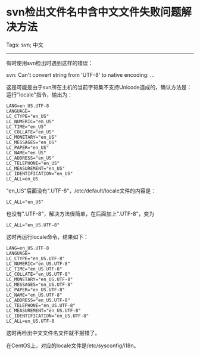 # svn检出文件名中含中文文件失败问题解决方法
Tags: svn; 中文

------

有时使用svn检出时遇到这样的错误：

svn: Can't convert string from 'UTF-8' to native encoding: ...

这是可能是由于svn所在主机的当前字符集不支持Unicode造成的，确认方法是：运行"locale"指令，输出为：

    LANG=en_US.UTF-8
    LANGUAGE=
    LC_CTYPE="en_US"
    LC_NUMERIC="en_US"
    LC_TIME="en_US"
    LC_COLLATE="en_US"
    LC_MONETARY="en_US"
    LC_MESSAGES="en_US"
    LC_PAPER="en_US"
    LC_NAME="en_US"
    LC_ADDRESS="en_US"
    LC_TELEPHONE="en_US"
    LC_MEASUREMENT="en_US"
    LC_IDENTIFICATION="en_US"
    LC_ALL=en_US

"en_US"后面没有".UTF-8"，/etc/default/locale文件的内容是：

    LC_ALL="en_US"

也没有".UTF-8"，解决方法很简单，在后面加上".UTF-8"，变为

    LC_ALL="en_US.UTF-8"

这时再运行locale命令，结果如下：

    LANG=en_US.UTF-8
    LANGUAGE=
    LC_CTYPE="en_US.UTF-8"
    LC_NUMERIC="en_US.UTF-8"
    LC_TIME="en_US.UTF-8"
    LC_COLLATE="en_US.UTF-8"
    LC_MONETARY="en_US.UTF-8"
    LC_MESSAGES="en_US.UTF-8"
    LC_PAPER="en_US.UTF-8"
    LC_NAME="en_US.UTF-8"
    LC_ADDRESS="en_US.UTF-8"
    LC_TELEPHONE="en_US.UTF-8"
    LC_MEASUREMENT="en_US.UTF-8"
    LC_IDENTIFICATION="en_US.UTF-8"
    LC_ALL=en_US.UTF-8

这时再检出中文文件名文件就不报错了。

在CentOS上，对应的locale文件是/etc/sysconfig/i18n。
